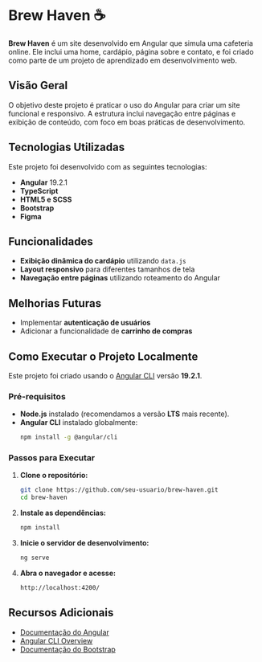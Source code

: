 # Brew Haven ☕  
**Brew Haven** é um site desenvolvido em Angular que simula uma cafeteria online. Ele inclui uma home, cardápio, página sobre e contato, e foi criado como parte de um projeto de aprendizado em desenvolvimento web.  

## Visão Geral  
O objetivo deste projeto é praticar o uso do Angular para criar um site funcional e responsivo. A estrutura inclui navegação entre páginas e exibição de conteúdo, com foco em boas práticas de desenvolvimento.  

## Tecnologias Utilizadas  
Este projeto foi desenvolvido com as seguintes tecnologias:  

- **Angular** 19.2.1
- **TypeScript**  
- **HTML5 e SCSS**  
- **Bootstrap**  
- **Figma**

## Funcionalidades  
- **Exibição dinâmica do cardápio** utilizando `data.js`
- **Layout responsivo** para diferentes tamanhos de tela  
- **Navegação entre páginas** utilizando roteamento do Angular  

## Melhorias Futuras  

- Implementar **autenticação de usuários**  
- Adicionar a funcionalidade de **carrinho de compras**  

## Como Executar o Projeto Localmente  
Este projeto foi criado usando o [Angular CLI](https://github.com/angular/angular-cli) versão **19.2.1**.  

### Pré-requisitos  
- **Node.js** instalado (recomendamos a versão **LTS** mais recente).  
- **Angular CLI** instalado globalmente:  
  ```bash
  npm install -g @angular/cli
  ```  

### Passos para Executar  
1. **Clone o repositório:**  
   ```bash
   git clone https://github.com/seu-usuario/brew-haven.git
   cd brew-haven
   ```  

2. **Instale as dependências:**  
   ```bash
   npm install
   ```
   
3. **Inicie o servidor de desenvolvimento:**  
   ```bash
   ng serve
   ```  

4. **Abra o navegador e acesse:**  
   ```txt
   http://localhost:4200/
   ```  

## Recursos Adicionais  

- [Documentação do Angular](https://angular.dev)  
- [Angular CLI Overview](https://angular.dev/tools/cli)
- [Documentação do Bootstrap](https://getbootstrap.com)
